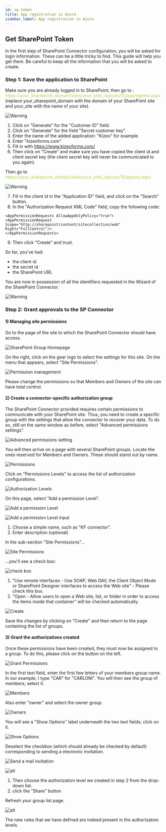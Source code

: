 ```yaml
---
id: sp-token
title: App registration in Azure
sidebar_label: App registration in Azure
---
```


## Get SharePoint Token

In the first step of SharePoint Connector configuration, you will be asked for login information.
These can be a little tricky to find. This guide will help you get them.
Be careful to keep all the information that you will be asked to create.

### Step 1: Save the application to SharePoint

Make sure you are already logged in to SharePoint, then go to :
<span style="color:#ABD33D">https://your_sharepoint_domain/sites/your_site/_layouts/15/appregnew.aspx</span>  
(replace your_sharepoint_domain with the domain of your SharePoint site and your_site with the name of your site).

![Warning][token-01]

1. Click on "Generate" for the "Customer ID" field.
2. Click on "Generate" for the field "Secret customer key".
3. Enter the name of the added application: "Kizeo" for example.
4. Enter "kizeoforms.com"
5. Fill in with https://www.kizeoforms.com/
6. Then click on "Create" and make sure you have copied the client id and client secret key (the client secret key will never be communicated to you again).

Then go to <span style="color:#ABD33D">https://your_sharepoint_domain/sites/your_site/_layouts/15/appinv.aspx</span>

![Warning][token-02]

7. Fill in the client id in the "Application ID" field, and click on the "Search" button.
8. In the "Authorization Request XML Code" field, copy the following code:

```
<AppPermissionRequests AllowAppOnlyPolicy="true">
<AppPermissionRequest Scope="http://sharepoint/content/sitecollection/web" Right="FullControl"/>
</AppPermissionRequests>
```

9. Then click "Create" and trust.

So far, you've had:

- the client id
- the secret id
- the SharePoint URL

You are now in possession of all the identifiers requested in the Wizard of the SharePoint Connector.

![Warning][token-04]

### Step 2: Grant approvals to the SP Connector

#### 1) Managing site permissions

Go to the page of the site to which the SharePoint Connector should have access.

![SharePoint Group Homepage][token-05]

On the right, click on the gear logo to select the settings for this site.
On the menu that appears, select "Site Permissions".

![Permission management][token-23]

Please change the permissions so that Members and Owners of the site can have
total control. 

#### 2) Create a connector-specific authorization group

The SharePoint Connector provided requires certain permissions to communicate with your SharePoint site. Thus, you need to create a specific group with the settings that allow the connector to recover your data.
To do so, still on the same window as before, select "Advanced permissions settings".

![Advanced permissions setting][token-08]

You will then arrive on a page with several SharePoint groups. Locate the ones reserved for
Members and Owners. These should stand out by name.

![Permissions][token-09]

Click on "Permissions Levels" to access the list of authorization configurations.

![Authorization Levels][token-10]

On this page, select "Add a permission Level".

![Add a permission Level][token-11]

![Add a permission Level input][token-12]

1. Choose a simple name, such as "KF connector".
2. Enter description (optional)

In the sub-section "Site Permissions"...

![Site Permissions][token-13]

...you'll see a check box:

![check box][token-14]

1. "Use remote interfaces - Use SOAP, Web DAV, the Client Object Mode or SharePoint Designer interfaces to access the Web site" - Please check this box.
2. "Open - Allow users to open a Web site, list, or folder in order to access the items inside that container" will be checked automatically.

![Create][token-15]

Save the changes by clicking on "Create" and then return to the page containing the list of groups.

#### 3) Grant the authorizations created

Once these permissions have been created, they must now be assigned to a group. To do this, please click on the button on the left.

![Grant Permissions][token-16]

In the first text field, enter the first few letters of your members group name. In our example, I type "CAR" for "CARLONI". You will then see the group of members; select it.

![Members][token-17]

Also enter "owner" and select the owner group.

![Owners][token-18]

You will see a "Show Options" label underneath the two text fields; click on it.

![Show Options][token-19]

Deselect the checkbox (which should already be checked by default) corresponding to sending a electronic invitation.

![Send a mail invitation][token-20]

![alt][token-21]

1. Then choose the authorization level we created in step 2 from the drop-down list.
2. click the "Share" button

Refresh your group list page.

![alt][token-22]

The new rules that we have defined are indeed present in the authorization levels. 

<!-- ************************** -->
<!-- ***** Pictures List ****** -->
<!-- ************************** -->

[token-01]: /kizeo-forms-documentations/img/sp/en/token-sp-01.png
[token-02]: /kizeo-forms-documentations/img/sp/en/token-sp-02.png
[token-03]: /kizeo-forms-documentations/img/sp/en/token-sp-03.png
[token-04]: /kizeo-forms-documentations/img/sp/en/token-sp-04.png
[token-05]: /kizeo-forms-documentations/img/sp/en/token-sp-05.png
[token-06]: /kizeo-forms-documentations/img/sp/en/token-sp-06.png
[token-07]: /kizeo-forms-documentations/img/sp/en/token-sp-07.png
[token-08]: /kizeo-forms-documentations/img/sp/en/token-sp-08.png
[token-09]: /kizeo-forms-documentations/img/sp/en/token-sp-09.png
[token-10]: /kizeo-forms-documentations/img/sp/en/token-sp-10.png
[token-11]: /kizeo-forms-documentations/img/sp/en/token-sp-11.png
[token-12]: /kizeo-forms-documentations/img/sp/en/token-sp-12.png
[token-13]: /kizeo-forms-documentations/img/sp/en/token-sp-13.png
[token-14]: /kizeo-forms-documentations/img/sp/en/token-sp-14.png
[token-15]: /kizeo-forms-documentations/img/sp/en/token-sp-15.png
[token-16]: /kizeo-forms-documentations/img/sp/en/token-sp-16.png
[token-17]: /kizeo-forms-documentations/img/sp/en/token-sp-17.png
[token-18]: /kizeo-forms-documentations/img/sp/en/token-sp-18.png
[token-19]: /kizeo-forms-documentations/img/sp/en/token-sp-19.png
[token-20]: /kizeo-forms-documentations/img/sp/en/token-sp-20.png
[token-21]: /kizeo-forms-documentations/img/sp/en/token-sp-21.png
[token-22]: /kizeo-forms-documentations/img/sp/en/token-sp-22.png
[token-23]: /kizeo-forms-documentations/img/sp/en/token-sp-23.png
[separator]: /kizeo-forms-documentations/img/sp/en/installen-09.png
